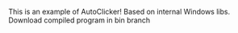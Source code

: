 This is an example of AutoClicker! Based on internal Windows libs.
Download compiled program in bin branch

